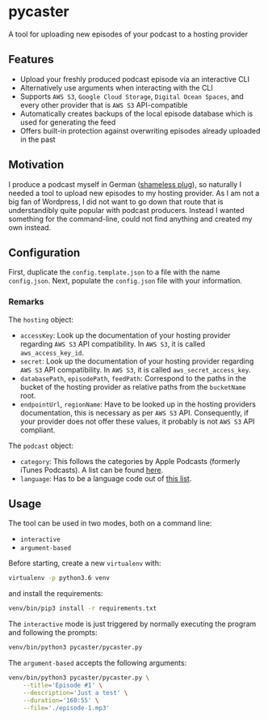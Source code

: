 # pycaster
A tool for uploading new episodes of your podcast to a hosting provider


## Features

- Upload your freshly produced podcast episode via an interactive CLI
- Alternatively use arguments when interacting with the CLI
- Supports `AWS S3`, `Google Cloud Storage`, `Digital Ocean Spaces`, and every other provider that is `AWS S3` API-compatible
- Automatically creates backups of the local episode database which is used for generating the feed
- Offers built-in protection against overwriting episodes already uploaded in the past


## Motivation

I produce a podcast myself in German ([shameless plug][podcast-as-a-service]),
so naturally I needed a tool to upload new episodes to my hosting provider.
As I am not a big fan of Wordpress, I did not want to go down that route that
is understandibly quite popular with podcast producers.
Instead I wanted something for the command-line, could not find anything and created my own instead.


## Configuration

First, duplicate the `config.template.json` to a file with the name `config.json`.
Next, populate the `config.json` file with your information.

### Remarks

The `hosting` object:
- `accessKey`: Look up the documentation of your hosting provider regarding `AWS S3` API compatibility.
  In `AWS S3`, it is called `aws_access_key_id`.
- `secret`: Look up the documentation of your hosting provider regarding `AWS S3` API compatibility.
  In `AWS S3`, it is called `aws_secret_access_key`.
- `databasePath`, `episodePath`, `feedPath`: Correspond to the paths in the bucket of the hosting provider
  as relative paths from the `bucketName` root.
- `endpointUrl`, `regionName`: Have to be looked up in the hosting providers documentation, this is necessary
  as per `AWS S3` API. Consequently, if your provider does not offer these values, it probably is not `AWS S3` API compliant.

The `podcast` object:
- `category`: This follows the categories by Apple Podcasts (formerly iTunes Podcasts).
  A list can be found [here][itunes-categories].
- `language`: Has to be a language code out of [this list][rss-languages].


## Usage

The tool can be used in two modes, both on a command line:
- `interactive`
- `argument-based`

Before starting, create a new `virtualenv` with:
```sh
virtualenv -p python3.6 venv
```
and install the requirements:
```sh
venv/bin/pip3 install -r requirements.txt
```

The `interactive` mode is just triggered by normally executing the program and following the prompts:
```sh
venv/bin/python3 pycaster/pycaster.py
```

The `argument-based` accepts the following arguments:
```sh
venv/bin/python3 pycaster/pycaster.py \
    --title='Episode #1' \
    --description='Just a test' \
    --duration='160:55' \
    --file='./episode-1.mp3'
```


[itunes-categories]: https://castos.com/itunes-podcast-category-list/
[podcast-as-a-service]: https://podcast-as-a-service.fm
[rss-languages]: http://www.rssboard.org/rss-language-codes
